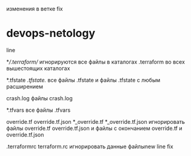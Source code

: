 изменения в ветке fix

# devops-netology
line

**/.terraform/*
игнорируются все файлы в каталогах .terraform во всех вышестоящих каталогах

*.tfstate
*.tfstate.*
все файлы .tfstate и файлы .tfstate с любым расширением

crash.log
файлы crash.log

*.tfvars
все файлы .tfvars

override.tf
override.tf.json
*_override.tf
*_override.tf.json
игнорировать файлы override.tf override.tf.json и файлы с окончанием override.tf и override.tf.json

.terraformrc
terraform.rc
игнорировать данные файлыnew line fix
